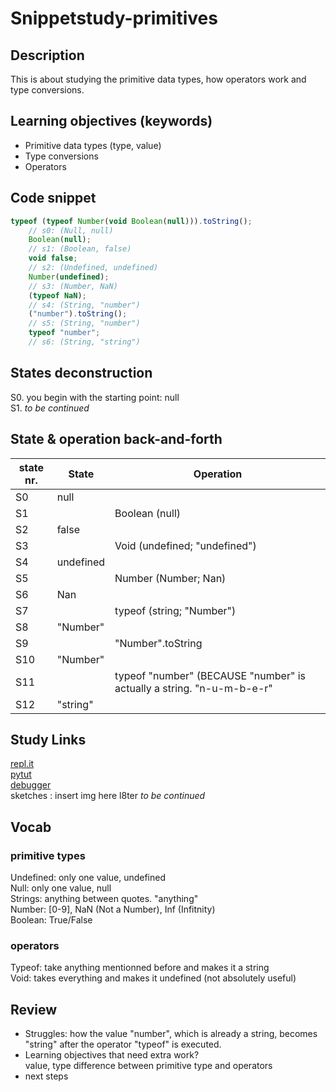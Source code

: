 # Snippetstudy-primitives

## Description
This is about studying the primitive data types, how operators work and type conversions.

## Learning objectives (keywords)
* Primitive data types (type, value)
* Type conversions
* Operators

## Code snippet
```js
typeof (typeof Number(void Boolean(null))).toString();
    // s0: (Null, null)
    Boolean(null);
    // s1: (Boolean, false)
    void false;
    // s2: (Undefined, undefined)
    Number(undefined);
    // s3: (Number, NaN)
    (typeof NaN);
    // s4: (String, "number")
    ("number").toString();
    // s5: (String, "number")
    typeof "number";
    // s6: (String, "string")
```

## States deconstruction
S0. you begin with the starting point: null   
S1. _to be continued_

## State & operation back-and-forth

state nr. | State | Operation
------------|------------ | -------------
S0  | null |  
S1  |  | Boolean (null)
S2 | false | 
S3 | | Void (undefined; "undefined")
S4 | undefined | 
S5 |  | Number (Number; Nan)
S6 | Nan | 
S7 |  | typeof (string; "Number")
S8 | "Number" | 
S9 | | "Number".toString
S10| "Number" | 
S11 | | typeof "number" (BECAUSE "number" is actually a string. "n-u-m-b-e-r"
S12 | "string" | 


## Study Links
[repl.it](https://repl.it/@colevandersWands/primitive-types)  
[pytut](https://goo.gl/QahvNv)  
[debugger](https://www.w3schools.com/code/tryit.asp?filename=FU1BIF6VJMS4)  
sketches : insert img here l8ter _to be continued_

## Vocab

### primitive types
Undefined: only one value, undefined  
Null: only one value, null   
Strings: anything between quotes. "anything"   
Number: [0-9], NaN (Not a Number), Inf (Infitnity)  
Boolean: True/False   
### operators
Typeof: take anything mentionned before and makes it a string   
Void: takes everything and makes it undefined (not absolutely useful)   

## Review
* Struggles: how the value "number", which is already a string, becomes "string" after the operator "typeof" is executed.
* Learning objectives that need extra work?   
  value, type
  difference between primitive type and operators
* next steps
  
